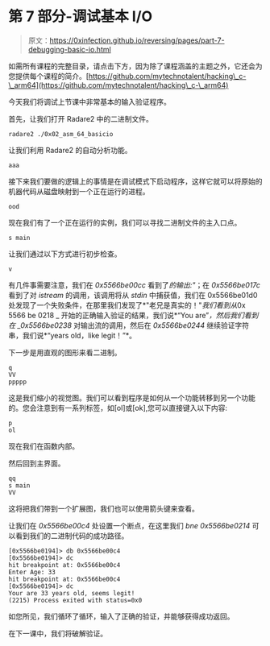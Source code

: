 # 第 7 部分-调试基本 I/O

> 原文：<https://0xinfection.github.io/reversing/pages/part-7-debugging-basic-io.html>

如需所有课程的完整目录，请点击下方，因为除了课程涵盖的主题之外，它还会为您提供每个课程的简介。[https://github.com/mytechnotalent/hacking\_c-\_arm64](https://github.com/mytechnotalent/hacking\_c-\_arm64)

今天我们将调试上节课中非常基本的输入验证程序。

首先，让我们打开 Radare2 中的二进制文件。

```
radare2 ./0x02_asm_64_basicio

```

让我们利用 Radare2 的自动分析功能。

```
aaa

```

接下来我们要做的逻辑上的事情是在调试模式下启动程序，这样它就可以将原始的机器代码从磁盘映射到一个正在运行的进程。

```
ood

```

现在我们有了一个正在运行的实例，我们可以寻找二进制文件的主入口点。

```
s main

```

让我们通过以下方式进行初步检查。

```
v

```

有几件事需要注意，我们在 *0x5566be00cc* 看到了*的输出:"*；在 *0x5566be017c* 看到了对 *istream* 的调用，该调用将从 *stdin* 中捕获值，我们在 0x5566be01d0 处发现了一个失败条件，在那里我们发现了*"老兄是真实的！"*我们看到从*0x 5566 be 0218 _ 开始的正确输入验证的结果，我们说*“You are”*，然后我们看到在 _0x5566be0238* 对输出流的调用，然后在 *0x5566be0244* 继续验证字符串，我们说*“years old，like legit！”*。

下一步是用直观的图形来看二进制。

```
q
VV
ppppp

```

这是我们缩小的视觉图。我们可以看到程序是如何从一个功能转移到另一个功能的。您会注意到有一系列标签，如[ol]或[ok],您可以直接键入以下内容:

```
p
ol

```

现在我们在函数内部。

然后回到主界面。

```
qq
s main
VV

```

这将把我们带到一个扩展图，我们也可以使用箭头键来查看。

让我们在 *0x5566be00c4* 处设置一个断点，在这里我们 *bne 0x5566be0214* 可以看到我们的二进制代码的成功路径。

```
[0x5566be0194]> db 0x5566be00c4
[0x5566be0194]> dc
hit breakpoint at: 0x5566be00c4
Enter Age: 33
hit breakpoint at: 0x5566be00c4
[0x5566be0194]> dc
Your are 33 years old, seems legit!
(2215) Process exited with status=0x0

```

如您所见，我们循环了循环，输入了正确的验证，并能够获得成功返回。

在下一课中，我们将破解验证。